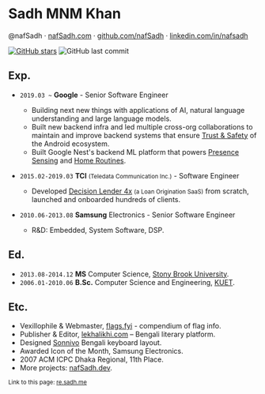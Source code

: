Sadh MNM Khan
=============
@nafSadh · 
[nafSadh.com](https://nafSadh.com) · 
[github.com/nafSadh](https://github.com/nafSadh) · 
[linkedin.com/in/nafsadh](https://linkedin.com/in/nafsadh)

[![GitHub stars](https://img.shields.io/github/stars/nafSadh/resume.svg?style=social&label=Stars)](https://github.com/nafSadh/resume)
![GitHub last commit](https://img.shields.io/github/last-commit/nafsadh/resume.svg)

## Exp.
- `2019.03 ~` **Google** - Senior Software Engineer
   - Building next new things with applications of AI, natural language understanding and 
     large language models.
   - Built new backend infra and led multiple cross-org collaborations to maintain and
     improve backend systems that ensure [Trust & Safety](https://www.android.com/safety/)
     of the Android ecosystem.  
   - Built Google Nest's backend ML platform that powers
     [Presence Sensing](https://support.google.com/googlenest/answer/10000312?hl=en) and 
     [Home Routines](https://support.google.com/googlenest/answer/7029585?gl=gb).
    
- `2015.02-2019.03` **TCI** <small>(Teledata Communication Inc.)</small> - Software Engineer 
  -	Developed [Decision Lender 4x](https://tcicredit.com/products/decisionlender4/) 
    <small>(a Loan Origination SaaS)</small> 
    from scratch, launched and onboarded hundreds of clients. 
- `2010.06-2013.08` **Samsung** Electronics - Senior Software Engineer
  -	R&D: Embedded, System Software, DSP.

## Ed.
- `2013.08-2014.12` **MS** Computer Science, [Stony Brook University](https://g.co/kgs/B1G1Qe).
- `2006.01-2010.06` **B.Sc.** Computer Science and Engineering, [KUET](https://en.wikipedia.org/wiki/KUET).

## Etc.
-	Vexillophile & Webmaster, [flags.fyi](https://flags.fyi) - compendium of flag info.
-	Publisher & Editor, [lekhalikhi.com](http://lekhalikhi.com) – Bengali literary platform.
-	Designed [Sonnivo](https://sonnivo.nafsadh.com/) Bengali keyboard layout.
-	Awarded Icon of the Month, Samsung Electronics.
-	2007 ACM ICPC Dhaka Regional, 11th Place.
- More projects: [nafSadh.dev](https://nafSadh.dev).

<small>Link to this page: [re.sadh.me](http://re.sadh.me)</small>
